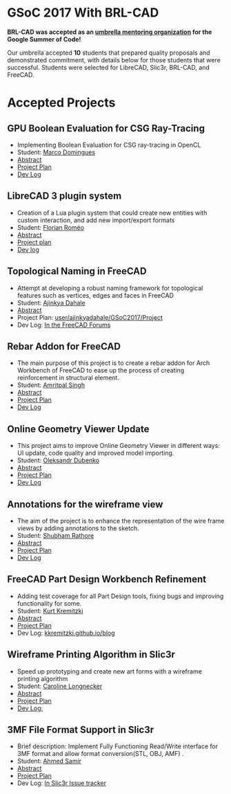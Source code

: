 # GSoC 2017 With BRL-CAD

**BRL-CAD was accepted as an [umbrella mentoring
organization](https://summerofcode.withgoogle.com) for the Google Summer
of Code!**

Our umbrella accepted **10** students that prepared quality proposals
and demonstrated commitment, with details below for those students that
were successful. Students were selected for LibreCAD, Slic3r, BRL-CAD,
and FreeCAD.

# Accepted Projects

## GPU Boolean Evaluation for CSG Ray-Tracing

-   Implementing Boolean Evaluation for CSG ray-tracing in OpenCL
-   Student: [Marco Domingues](/wiki/user/Marco-domingues.md)
-   [Abstract](https://summerofcode.withgoogle.com/projects/#4523183467134976)
-   [Project Plan](/wiki/user/Marco-domingues/GSoC17/Project.md)
-   [Dev Log](/wiki/user/Marco-domingues/GSoC17/Log.md)

## LibreCAD 3 plugin system

-   Creation of a Lua plugin system that could create new entities with
    custom interaction, and add new import/export formats
-   Student: [Florian Roméo](/wiki/user/Feragon.xi.md)
-   [Abstract](https://summerofcode.withgoogle.com/projects/#6730569560883200)
-   [Project plan](/wiki/user/Feragon.xi/GSoC2017/Project.md)
-   [Dev log](https://gsoc17.feragon.net)

## Topological Naming in FreeCAD

-   Attempt at developing a robust naming framework for topological
    features such as vertices, edges and faces in FreeCAD
-   Student: [Ajinkya Dahale](https://www.github.com/AjinkyaDahale)
-   [Abstract](https://summerofcode.withgoogle.com/projects/#6748039212433408)
-   Project Plan:
    [user/ajinkyadahale/GSoC2017/Project](/wiki/user/ajinkyadahale/GSoC2017/Project.md)
-   Dev Log: [In the FreeCAD
    Forums](https://forum.freecadweb.org/viewtopic.php?f=10&t=22373)

## Rebar Addon for FreeCAD

-   The main purpose of this project is to create a rebar addon for Arch
    Workbench of FreeCAD to ease up the process of creating
    reinforcement in structural element.
-   Student: [Amritpal Singh](/wiki/user/amritpal_singh.md)
-   [Abstract](https://summerofcode.withgoogle.com/projects/#6238786819194880)
-   [Project Plan](/wiki/user/Amritpal_singh/gsoc_proposal.md)
-   [Dev Log](/wiki/user/Amritpal_singh/GSoC17/logs.md)

## Online Geometry Viewer Update

-   This project aims to improve Online Geometry Viewer in different
    ways: UI update, code quality and improved model importing.
-   Student: [Oleksandr Dubenko](/wiki/user/Oleksandr_dubenko.md)
-   [Abstract](https://summerofcode.withgoogle.com/projects/#4526810365689856)
-   [Project Plan](/wiki/user/Oleksandr_dubenko/GSoC2017/Project.md)
-   [Dev Log](https://blog.esde.name)

## Annotations for the wireframe view

-   The aim of the project is to enhance the representation of the wire
    frame views by adding annotations to the sketch.
-   Student: [Shubham
    Rathore](/wiki/user/Gabbar1947/ShubhamRathore.md)
-   [Abstract](https://summerofcode.withgoogle.com/projects/#6403367952711680)
-   [Project Plan](/wiki/user/Gabbar1947/GSOC17/Project.md)
-   [Dev Log](https://rathoresaab.wordpress.com/gsoclogs)

## FreeCAD Part Design Workbench Refinement

-   Adding test coverage for all Part Design tools, fixing bugs and
    improving functionality for some.
-   Student: [Kurt Kremitzki](https://kkremitzki.github.io)
-   [Abstract](https://summerofcode.withgoogle.com/projects/#5752969237626880)
-   [Project Plan](/wiki/user/kkremitzki/GSOC17/Project.md)
-   Dev Log:
    [kkremitzki.github.io/blog](https://kkremitzki.github.io/blog)

## Wireframe Printing Algorithm in Slic3r

-   Speed up prototyping and create new art forms with a wireframe
    printing algorithm
-   Student: [Caroline Longnecker](http://clongnecker.com)
-   [Abstract](https://summerofcode.withgoogle.com/projects/#5662414690320384)
-   [Project Plan](http://clongnecker.com/projects/wireframe)
-   [Dev Log:](http://clongnecker.com/blog)

## 3MF File Format Support in Slic3r

-   Brief description: Implement Fully Functioning Read/Write interface
    for 3MF format and allow format conversion(STL, OBJ, AMF) .
-   Student: [Ahmed Samir](/wiki/user/Ahmedsamir.md)
-   [Abstract](https://summerofcode.withgoogle.com/projects/#6343944127381504)
-   [Project Plan](https://github.com/Samir55/Slic3r/wiki/Project-Plan)
-   Dev Log: [In Slic3r Issue
    tracker](https://github.com/alexrj/Slic3r/issues/3934)
